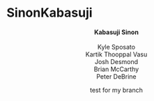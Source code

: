 # SinonKabasuji
<center><b>Kabasuji Sinon</b><center><br />
Kyle Sposato <br />
Kartik Thooppal Vasu <br />
Josh Desmond <br />
Brian McCarthy <br />
Peter DeBrine <br />

test for my branch
